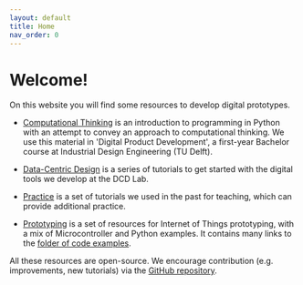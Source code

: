 ```yaml
---
layout: default
title: Home
nav_order: 0
---
```


# Welcome!

On this website you will find some resources to develop digital prototypes.

* [Computational Thinking]({{site.baseurl}}/computational-thinking/) is an introduction to programming in Python with an attempt to convey an approach to computational thinking. We use this material in 'Digital Product Development', a first-year Bachelor course at Industrial Design Engineering (TU Delft).

* [Data-Centric Design]({{site.baseurl}}/data-centric-design/) is a series of tutorials to get started with the digital tools we develop at the DCD Lab.

* [Practice]({{site.baseurl}}/theme-energy-transition/) is a set of tutorials we used in the past for teaching, which can provide additional practice.

* [Prototyping]({{site.baseurl}}/prototyping/) is a set of resources for Internet of Things prototyping, with a mix of Microcontroller and Python examples. It contains many links to the [folder of code examples](https://github.com/datacentricdesign/code/tree/main/examples).

All these resources are open-source. We encourage contribution (e.g. improvements, new tutorials) via the [GitHub repository](https://github.com/datacentricdesign/code).